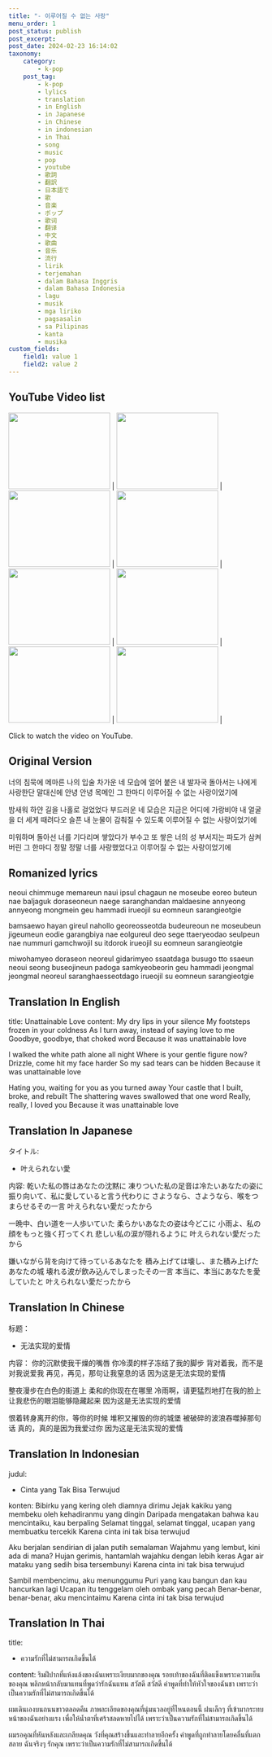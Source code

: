 ```yaml
---
title: "- 이루어질 수 없는 사랑"
menu_order: 1
post_status: publish
post_excerpt: 
post_date: 2024-02-23 16:14:02
taxonomy:
    category:
        - k-pop
    post_tag:
        - k-pop
        - lylics
        - translation
        - in English
        - in Japanese
        - in Chinese
        - in indonesian
        - in Thai
        - song
        - music
        - pop
        - youtube
        - 歌詞
        - 翻訳
        - 日本語で
        - 歌
        - 音楽
        - ポップ
        - 歌词
        - 翻译
        - 中文
        - 歌曲
        - 音乐
        - 流行
        - lirik
        - terjemahan
        - dalam Bahasa Inggris
        - dalam Bahasa Indonesia
        - lagu
        - musik
        - mga liriko
        - pagsasalin
        - sa Pilipinas
        - kanta
        - musika
custom_fields:
    field1: value 1
    field2: value 2
---
```


## YouTube Video list
 [<img src='http://img.youtube.com/vi/gtys6lSbv_8/0.jpg' width='200' height='150'>](https://youtu.be/gtys6lSbv_8) | [<img src='http://img.youtube.com/vi/OL7iVO9r0bw/0.jpg' width='200' height='150'>](https://youtu.be/OL7iVO9r0bw) | [<img src='http://img.youtube.com/vi/o4npiI_s86k/0.jpg' width='200' height='150'>](https://youtu.be/o4npiI_s86k) | [<img src='http://img.youtube.com/vi/jN-JWM8dSVI/0.jpg' width='200' height='150'>](https://youtu.be/jN-JWM8dSVI) | [<img src='http://img.youtube.com/vi/z8NN99e8HMI/0.jpg' width='200' height='150'>](https://youtu.be/z8NN99e8HMI) |
 [<img src='http://img.youtube.com/vi/CZQ7R2_8YTs/0.jpg' width='200' height='150'>](https://youtu.be/CZQ7R2_8YTs) | [<img src='http://img.youtube.com/vi/NYfE4us2SnA/0.jpg' width='200' height='150'>](https://youtu.be/NYfE4us2SnA) | [<img src='http://img.youtube.com/vi/rxVTrTr6Jsc/0.jpg' width='200' height='150'>](https://youtu.be/rxVTrTr6Jsc) |

Click to watch the video on YouTube.
## Original Version
너의 침묵에 메마른 나의 입술 
차가운 네 모습에 얼어 붙은 내 발자국 
돌아서는 나에게 사랑한단 말대신에 
안녕 안녕 목메인 그 한마디 
이루어질 수 없는 사랑이었기에 

밤새워 하얀 길을 나홀로 걸었었다 
부드러운 네 모습은 지금은 어디에 
가랑비야 내 얼굴을 더 세게 때려다오 
슬픈 내 눈물이 감춰질 수 있도록 
이루어질 수 없는 사랑이었기에 

미워하며 돌아선 너를 기다리며 
쌓았다가 부수고 또 쌓은 너의 성 
부서지는 파도가 삼켜버린 그 한마디 
정말 정말 너를 사랑했었다고 
이루어질 수 없는 사랑이었기에 




## Romanized lyrics
neoui chimmuge memareun naui ipsul 
chagaun ne moseube eoreo buteun nae baljaguk 
doraseoneun naege saranghandan maldaesine 
annyeong annyeong mongmein geu hammadi 
irueojil su eomneun sarangieotgie 

bamsaewo hayan gireul nahollo georeosseotda 
budeureoun ne moseubeun jigeumeun eodie 
garangbiya nae eolgureul deo sege ttaeryeodao 
seulpeun nae nummuri gamchwojil su itdorok 
irueojil su eomneun sarangieotgie 

miwohamyeo doraseon neoreul gidarimyeo 
ssaatdaga busugo tto ssaeun neoui seong 
buseojineun padoga samkyeobeorin geu hammadi 
jeongmal jeongmal neoreul saranghaesseotdago 
irueojil su eomneun sarangieotgie 




## Translation In English
title: Unattainable Love
content:
My dry lips in your silence
My footsteps frozen in your coldness
As I turn away, instead of saying love to me
Goodbye, goodbye, that choked word
Because it was unattainable love

I walked the white path alone all night
Where is your gentle figure now?
Drizzle, come hit my face harder
So my sad tears can be hidden
Because it was unattainable love

Hating you, waiting for you as you turned away
Your castle that I built, broke, and rebuilt
The shattering waves swallowed that one word
Really, really, I loved you
Because it was unattainable love
## Translation In Japanese
タイトル:
- 叶えられない愛

内容:
乾いた私の唇はあなたの沈黙に
凍りついた私の足音は冷たいあなたの姿に
振り向いて、私に愛していると言う代わりに
さようなら、さようなら、喉をつまらせるその一言
叶えられない愛だったから

一晩中、白い道を一人歩いていた
柔らかいあなたの姿は今どこに
小雨よ、私の顔をもっと強く打ってくれ
悲しい私の涙が隠れるように
叶えられない愛だったから

嫌いながら背を向けて待っているあなたを
積み上げては壊し、また積み上げたあなたの城
壊れる波が飲み込んでしまったその一言
本当に、本当にあなたを愛していたと
叶えられない愛だったから
## Translation In Chinese
标题：
- 无法实现的爱情

内容：
你的沉默使我干燥的嘴唇
你冷漠的样子冻结了我的脚步
背对着我，而不是对我说爱我
再见，再见，那句让我窒息的话
因为这是无法实现的爱情

整夜漫步在白色的街道上
柔和的你现在在哪里
冷雨啊，请更猛烈地打在我的脸上
让我悲伤的眼泪能够隐藏起来
因为这是无法实现的爱情

恨着转身离开的你，等你的时候
堆积又摧毁的你的城堡
被破碎的波浪吞噬掉那句话
真的，真的是因为我爱过你
因为这是无法实现的爱情
## Translation In Indonesian
judul: 
- Cinta yang Tak Bisa Terwujud

konten: 
Bibirku yang kering oleh diamnya dirimu 
Jejak kakiku yang membeku oleh kehadiranmu yang dingin 
Daripada mengatakan bahwa kau mencintaiku, kau berpaling 
Selamat tinggal, selamat tinggal, ucapan yang membuatku tercekik 
Karena cinta ini tak bisa terwujud 

Aku berjalan sendirian di jalan putih semalaman 
Wajahmu yang lembut, kini ada di mana? 
Hujan gerimis, hantamlah wajahku dengan lebih keras 
Agar air mataku yang sedih bisa tersembunyi 
Karena cinta ini tak bisa terwujud 

Sambil membencimu, aku menunggumu 
Puri yang kau bangun dan kau hancurkan lagi 
Ucapan itu tenggelam oleh ombak yang pecah 
Benar-benar, benar-benar, aku mencintaimu 
Karena cinta ini tak bisa terwujud
## Translation In Thai
title: 
- ความรักที่ไม่สามารถเกิดขึ้นได้

content:
ริมฝีปากที่แห้งแล้งของฉันเพราะเงียบมากของคุณ
รอยเท้าของฉันที่ติดแข็งเพราะความเย็นของคุณ
พลิกหน้ากลับมาแทนที่พูดว่ารักฉันแทน
สวัสดี สวัสดี คำพูดที่ทำให้หัวใจของฉันชา
เพราะว่าเป็นความรักที่ไม่สามารถเกิดขึ้นได้

ผมเดินเองบนถนนขาวตลอดคืน
ภาพละเอียดของคุณที่นุ่มนวลอยู่ที่ไหนตอนนี้
ฝนเล็กๆ ที่เข้ามากระทบหน้าของฉันอย่างแรง
เพื่อให้น้ำตาที่เศร้าสลดหายไปได้
เพราะว่าเป็นความรักที่ไม่สามารถเกิดขึ้นได้

ผมรอคุณที่หันหลังและเกลียดคุณ
วังที่คุณสร้างขึ้นและทำลายอีกครั้ง
คำพูดที่ถูกทำลายโดยคลื่นที่แตกสลาย
ฉันจริงๆ รักคุณ
เพราะว่าเป็นความรักที่ไม่สามารถเกิดขึ้นได้
